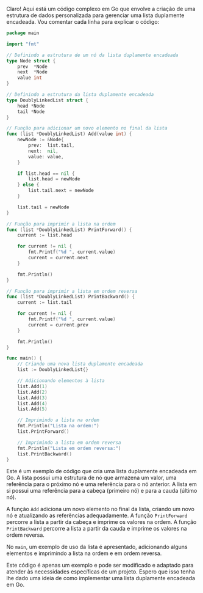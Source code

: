 Claro! Aqui está um código complexo em Go que envolve a criação de uma estrutura de dados personalizada para gerenciar uma lista duplamente encadeada. Vou comentar cada linha para explicar o código:

```go
package main

import "fmt"

// Definindo a estrutura de um nó da lista duplamente encadeada
type Node struct {
    prev  *Node
    next  *Node
    value int
}

// Definindo a estrutura da lista duplamente encadeada
type DoublyLinkedList struct {
    head *Node
    tail *Node
}

// Função para adicionar um novo elemento no final da lista
func (list *DoublyLinkedList) Add(value int) {
    newNode := &Node{
        prev:  list.tail,
        next:  nil,
        value: value,
    }

    if list.head == nil {
        list.head = newNode
    } else {
        list.tail.next = newNode
    }

    list.tail = newNode
}

// Função para imprimir a lista na ordem
func (list *DoublyLinkedList) PrintForward() {
    current := list.head

    for current != nil {
        fmt.Printf("%d ", current.value)
        current = current.next
    }

    fmt.Println()
}

// Função para imprimir a lista em ordem reversa
func (list *DoublyLinkedList) PrintBackward() {
    current := list.tail

    for current != nil {
        fmt.Printf("%d ", current.value)
        current = current.prev
    }

    fmt.Println()
}

func main() {
    // Criando uma nova lista duplamente encadeada
    list := DoublyLinkedList{}

    // Adicionando elementos à lista
    list.Add(1)
    list.Add(2)
    list.Add(3)
    list.Add(4)
    list.Add(5)

    // Imprimindo a lista na ordem
    fmt.Println("Lista na ordem:")
    list.PrintForward()

    // Imprimindo a lista em ordem reversa
    fmt.Println("Lista em ordem reversa:")
    list.PrintBackward()
}
```

Este é um exemplo de código que cria uma lista duplamente encadeada em Go. A lista possui uma estrutura de nó que armazena um valor, uma referência para o próximo nó e uma referência para o nó anterior. A lista em si possui uma referência para a cabeça (primeiro nó) e para a cauda (último nó).

A função `Add` adiciona um novo elemento no final da lista, criando um novo nó e atualizando as referências adequadamente. A função `PrintForward` percorre a lista a partir da cabeça e imprime os valores na ordem. A função `PrintBackward` percorre a lista a partir da cauda e imprime os valores na ordem reversa.

No `main`, um exemplo de uso da lista é apresentado, adicionando alguns elementos e imprimindo a lista na ordem e em ordem reversa.

Este código é apenas um exemplo e pode ser modificado e adaptado para atender às necessidades específicas de um projeto. Espero que isso tenha lhe dado uma ideia de como implementar uma lista duplamente encadeada em Go.